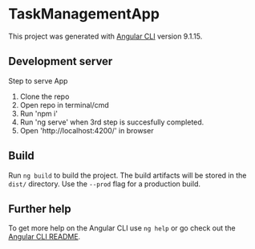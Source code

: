# TaskManagementApp

This project was generated with [Angular CLI](https://github.com/angular/angular-cli) version 9.1.15.

## Development server
Step to serve App

1. Clone the repo
2. Open repo in terminal/cmd
3. Run 'npm i'
4. Run 'ng serve' when 3rd step is succesfully completed.
5. Open 'http://localhost:4200/' in browser



## Build

Run `ng build` to build the project. The build artifacts will be stored in the `dist/` directory. Use the `--prod` flag for a production build.


## Further help

To get more help on the Angular CLI use `ng help` or go check out the [Angular CLI README](https://github.com/angular/angular-cli/blob/master/README.md).

